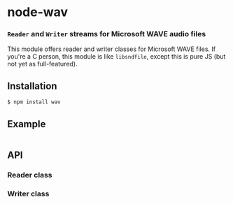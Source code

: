 node-wav
========
### `Reader` and `Writer` streams for Microsoft WAVE audio files

This module offers reader and writer classes for Microsoft WAVE files. If you're a
C person, this module is like `libsndfile`, except this is pure JS (but not yet as
full-featured).


Installation
------------

``` bash
$ npm install wav
```


Example
-------


``` javascript
```


API
---

### Reader class


### Writer class

